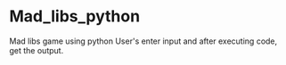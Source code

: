 # Mad_libs_python
Mad libs game using python
User's enter input and after executing code, get the output.

